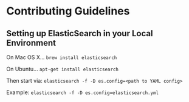 # Contributing Guidelines

## Setting up ElasticSearch in your Local Environment

On Mac OS X...
`brew install elasticsearch`

On Ubuntu...
`apt-get install elasticsearch`

Then start via:
`elasticsearch -f -D es.config=<path to YAML config>`

Example:
`elasticsearch -f -D es.config=elasticsearch.yml`
